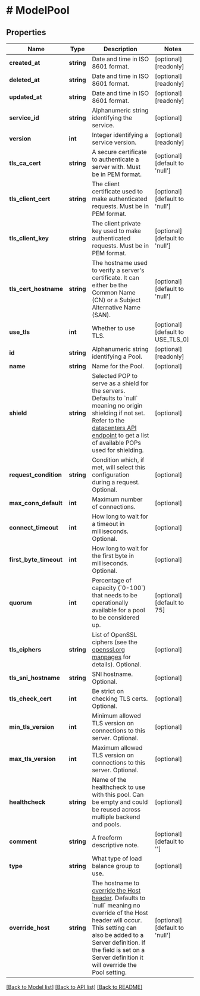 # # ModelPool

## Properties

Name | Type | Description | Notes
------------ | ------------- | ------------- | -------------
**created_at** | **string** | Date and time in ISO 8601 format. | [optional] [readonly]
**deleted_at** | **string** | Date and time in ISO 8601 format. | [optional] [readonly]
**updated_at** | **string** | Date and time in ISO 8601 format. | [optional] [readonly]
**service_id** | **string** | Alphanumeric string identifying the service. | [optional]
**version** | **int** | Integer identifying a service version. | [optional] [readonly]
**tls_ca_cert** | **string** | A secure certificate to authenticate a server with. Must be in PEM format. | [optional] [default to 'null']
**tls_client_cert** | **string** | The client certificate used to make authenticated requests. Must be in PEM format. | [optional] [default to 'null']
**tls_client_key** | **string** | The client private key used to make authenticated requests. Must be in PEM format. | [optional] [default to 'null']
**tls_cert_hostname** | **string** | The hostname used to verify a server&#39;s certificate. It can either be the Common Name (CN) or a Subject Alternative Name (SAN). | [optional] [default to 'null']
**use_tls** | **int** | Whether to use TLS. | [optional] [default to USE_TLS_0]
**id** | **string** | Alphanumeric string identifying a Pool. | [optional] [readonly]
**name** | **string** | Name for the Pool. | [optional]
**shield** | **string** | Selected POP to serve as a shield for the servers. Defaults to &#x60;null&#x60; meaning no origin shielding if not set. Refer to the [datacenters API endpoint](/reference/api/utils/datacenter/) to get a list of available POPs used for shielding. | [optional]
**request_condition** | **string** | Condition which, if met, will select this configuration during a request. Optional. | [optional]
**max_conn_default** | **int** | Maximum number of connections. | [optional]
**connect_timeout** | **int** | How long to wait for a timeout in milliseconds. Optional. | [optional]
**first_byte_timeout** | **int** | How long to wait for the first byte in milliseconds. Optional. | [optional]
**quorum** | **int** | Percentage of capacity (&#x60;0-100&#x60;) that needs to be operationally available for a pool to be considered up. | [optional] [default to 75]
**tls_ciphers** | **string** | List of OpenSSL ciphers (see the [openssl.org manpages](https://www.openssl.org/docs/man1.0.2/man1/ciphers) for details). Optional. | [optional]
**tls_sni_hostname** | **string** | SNI hostname. Optional. | [optional]
**tls_check_cert** | **int** | Be strict on checking TLS certs. Optional. | [optional]
**min_tls_version** | **int** | Minimum allowed TLS version on connections to this server. Optional. | [optional]
**max_tls_version** | **int** | Maximum allowed TLS version on connections to this server. Optional. | [optional]
**healthcheck** | **string** | Name of the healthcheck to use with this pool. Can be empty and could be reused across multiple backend and pools. | [optional]
**comment** | **string** | A freeform descriptive note. | [optional] [default to '']
**type** | **string** | What type of load balance group to use. | [optional]
**override_host** | **string** | The hostname to [override the Host header](https://docs.fastly.com/en/guides/specifying-an-override-host). Defaults to &#x60;null&#x60; meaning no override of the Host header will occur. This setting can also be added to a Server definition. If the field is set on a Server definition it will override the Pool setting. | [optional] [default to 'null']

[[Back to Model list]](../../README.md#models) [[Back to API list]](../../README.md#endpoints) [[Back to README]](../../README.md)
